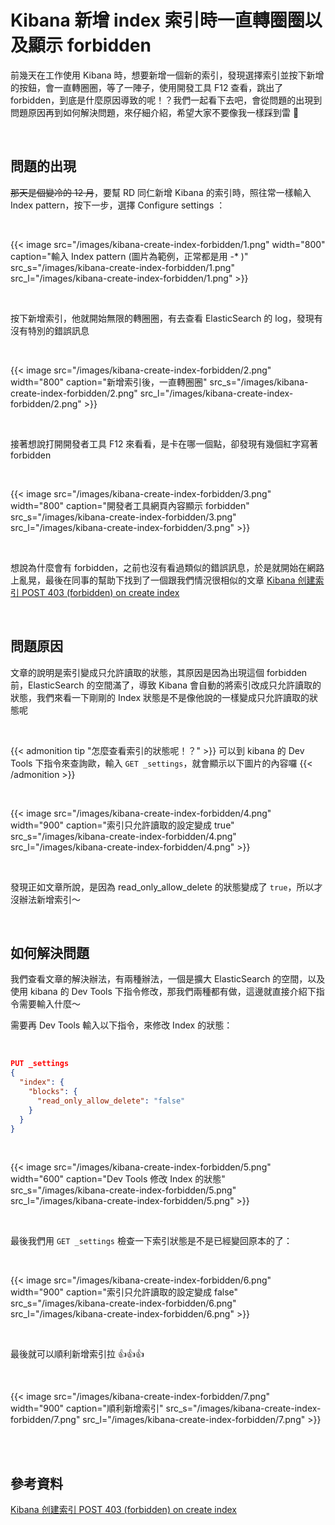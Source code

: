 # Kibana 新增 index 索引時一直轉圈圈以及顯示 forbidden


前幾天在工作使用 Kibana 時，想要新增一個新的索引，發現選擇索引並按下新增的按鈕，會一直轉圈圈，等了一陣子，使用開發工具 F12 查看，跳出了 forbidden，到底是什麼原因導致的呢！？我們一起看下去吧，會從問題的出現到問題原因再到如何解決問題，來仔細介紹，希望大家不要像我一樣踩到雷 🤣

<br>

## 問題的出現

~~那天是個變冷的 12 月~~，要幫 RD 同仁新增 Kibana 的索引時，照往常一樣輸入 Index pattern，按下一步，選擇 Configure settings ：

<br>

{{< image src="/images/kibana-create-index-forbidden/1.png"  width="800" caption="輸入 Index pattern (圖片為範例，正常都是用 -* )" src_s="/images/kibana-create-index-forbidden/1.png" src_l="/images/kibana-create-index-forbidden/1.png" >}}

<br>

按下新增索引，他就開始無限的轉圈圈，有去查看 ElasticSearch 的 log，發現有沒有特別的錯誤訊息

<br>

{{< image src="/images/kibana-create-index-forbidden/2.png"  width="800" caption="新增索引後，一直轉圈圈" src_s="/images/kibana-create-index-forbidden/2.png" src_l="/images/kibana-create-index-forbidden/2.png" >}}

<br>

接著想說打開開發者工具 F12 來看看，是卡在哪一個點，卻發現有幾個紅字寫著 forbidden

<br>

{{< image src="/images/kibana-create-index-forbidden/3.png"  width="800" caption="開發者工具網頁內容顯示 forbidden" src_s="/images/kibana-create-index-forbidden/3.png" src_l="/images/kibana-create-index-forbidden/3.png" >}}

<br>

想說為什麼會有 forbidden，之前也沒有看過類似的錯誤訊息，於是就開始在網路上亂晃，最後在同事的幫助下找到了一個跟我們情況很相似的文章 [Kibana 创建索引 POST 403 (forbidden) on create index](https://www.cnblogs.com/caoweixiong/p/10972120.html)

<br>

## 問題原因

文章的說明是索引變成只允許讀取的狀態，其原因是因為出現這個 forbidden 前，ElasticSearch 的空間滿了，導致 Kibana 會自動的將索引改成只允許讀取的狀態，我們來看一下剛剛的 Index 狀態是不是像他說的一樣變成只允許讀取的狀態呢 

<br>

{{< admonition tip "怎麼查看索引的狀態呢！？" >}}
可以到 kibana 的 Dev Tools 下指令來查詢歐，輸入 `GET _settings`，就會顯示以下圖片的內容囉
{{< /admonition >}}

<br>

{{< image src="/images/kibana-create-index-forbidden/4.png"  width="900" caption="索引只允許讀取的設定變成 true" src_s="/images/kibana-create-index-forbidden/4.png" src_l="/images/kibana-create-index-forbidden/4.png" >}}

<br>

發現正如文章所說，是因為 read_only_allow_delete 的狀態變成了 `true`，所以才沒辦法新增索引～

<br>

## 如何解決問題

我們查看文章的解決辦法，有兩種辦法，一個是擴大 ElasticSearch 的空間，以及使用 kibana 的 Dev Tools 下指令修改，那我們兩種都有做，這邊就直接介紹下指令需要輸入什麼～

需要再 Dev Tools 輸入以下指令，來修改 Index 的狀態：

<br>

```json
PUT _settings
{
  "index": {
    "blocks": {
      "read_only_allow_delete": "false"
    }
  }
}
```
<br>

{{< image src="/images/kibana-create-index-forbidden/5.png"  width="600" caption="Dev Tools 修改 Index 的狀態" src_s="/images/kibana-create-index-forbidden/5.png" src_l="/images/kibana-create-index-forbidden/5.png" >}}

<br>

最後我們用 `GET _settings` 檢查一下索引狀態是不是已經變回原本的了：

<br>

{{< image src="/images/kibana-create-index-forbidden/6.png"  width="900" caption="索引只允許讀取的設定變成 false" src_s="/images/kibana-create-index-forbidden/6.png" src_l="/images/kibana-create-index-forbidden/6.png" >}}

<br>

最後就可以順利新增索引拉 👍👍👍

<br>

{{< image src="/images/kibana-create-index-forbidden/7.png"  width="900" caption="順利新增索引" src_s="/images/kibana-create-index-forbidden/7.png" src_l="/images/kibana-create-index-forbidden/7.png" >}}

<br>

<br>

## 參考資料

[Kibana 创建索引 POST 403 (forbidden) on create index](https://www.cnblogs.com/caoweixiong/p/10972120.html)
